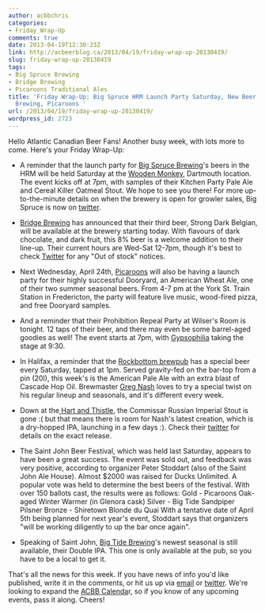 ```yaml
---
author: acbbchris
categories:
- Friday Wrap-Up
comments: true
date: 2013-04-19T12:30:23Z
link: http://acbeerblog.ca/2013/04/19/friday-wrap-up-20130419/
slug: friday-wrap-up-20130419
tags:
- Big Spruce Brewing
- Bridge Brewing
- Picaroons Traditional Ales
title: 'Friday Wrap-Up: Big Spruce HRM Launch Party Saturday, New Beer from Bridge
  Brewing, Picaroons '
url: /2013/04/19/friday-wrap-up-20130419/
wordpress_id: 2723
---
```


Hello Atlantic Canadian Beer Fans! Another busy week, with lots more to come. Here's your Friday Wrap-Up:



	
  * A reminder that the launch party for [Big Spruce Brewing](https://www.facebook.com/BigSpruceBrewing)'s beers in the HRM will be held Saturday at the [Wooden Monkey](http://www.thewoodenmonkey.ca/), Dartmouth location. The event kicks off at 7pm, with samples of their Kitchen Party Pale Ale and Cereal Killer Oatmeal Stout. We hope to see you there! For more up-to-the-minute details on when the brewery is open for growler sales, Big Spruce is now on [twitter](https://twitter.com/BigSpruceBrew).

	
  * [Bridge Brewing](http://bridgebeer.ca/) has announced that their third beer, Strong Dark Belgian, will be available at the brewery starting today. With flavours of dark chocolate, and dark fruit, this 8% beer is a welcome addition to their line-up. Their current hours are Wed-Sat 12-7pm, though it's best to check [Twitter](https://twitter.com/BridgeBrewing) for any "Out of stock" notices.

	
  * Next Wednesday, April 24th, [Picaroons](http://www.picaroons.ca/) will also be having a launch party for their highly successful Dooryard, an American Wheat Ale, one of their two summer seasonal beers. From 4-7 pm at the York St. Train Station in Fredericton, the party will feature live music, wood-fired pizza, and free Dooryard samples.

	
  * And a reminder that their Prohibition Repeal Party at Wilser's Room is tonight. 12 taps of their beer, and there may even be some barrel-aged goodies as well! The event starts at 7pm, with [Gypsophilia](http://www.gypsophilia.org/) taking the stage at 9:30.

	
  * In Halifax, a reminder that the [Rockbottom brewpub](http://rockbottombrewpub.ca/) has a special beer every Saturday, tapped at 1pm. Served gravity-fed on the bar-top from a pin (20l), this week's is the American Pale Ale with an extra blast of Cascade Hop Oil. Brewmaster [Greg Nash](https://twitter.com/__NASH__) loves to try a special twist on his regular lineup and seasonals, and it's different every week.

	
  * Down at the[ Hart and Thistle](http://www.hartandthistle.com/), the Commissar Russian Imperial Stout is gone :( but that means there is room for Nash's latest creation, which is a dry-hopped IPA, launching in a few days :). Check their [twitter](https://twitter.com/HartandThistle) for details on the exact release.

	
  * The Saint John Beer Festival, which was held last Saturday, appears to have been a great success. The event was sold out, and feedback was very positive, according to  organizer Peter Stoddart (also of the Saint John Ale House). Almost $2000 was raised for Ducks Unlimited.
A popular vote was held to determine the best beers of the festival. With over 150 ballots cast, the results were as follows:
Gold - Picaroons Oak-aged Winter Warmer (in Glenora cask)
Silver - Big Tide Sandpiper Pilsner
Bronze - Shiretown Blonde du Quai
With a tentative date of April 5th being planned for next year's event, Stoddart says that organizers "will be working diligently to up the bar once again".

	
  * Speaking of Saint John, [Big Tide Brewing](http://www.bigtidebrew.com/)'s newest seasonal is still available, their Double IPA. This one is only available at the pub, so you have to be a local to get it.


That's all the news for this week. If you have news of info you'd like published, write it in the comments, or hit us up via [email](http://atlanticcanadabeerblog.wordpress.com/contact/) or [twitter](https://twitter.com/ACBeerBlogger). We're looking to expand the [ACBB Calenda](http://atlanticcanadabeerblog.wordpress.com/calendar-of-events/)r, so if you know of any upcoming events, pass it along. Cheers!

